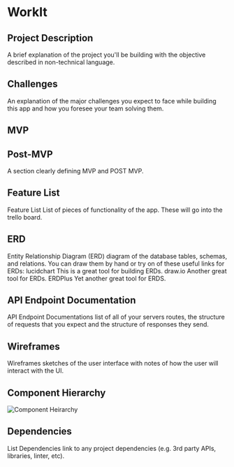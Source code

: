 # WorkIt

## Project Description
A brief explanation of the project you'll be building with the objective described in non-technical language.

## Challenges
An explanation of the major challenges you expect to face while building this app and how you foresee your team solving them.

## MVP

## Post-MVP

A section clearly defining MVP and POST MVP.

## Feature List

Feature List List of pieces of functionality of the app. These will go into the trello board.

## ERD

Entity Relationship Diagram (ERD) diagram of the database tables, schemas, and relations. You can draw them by hand or try on of these useful links for ERDs:
lucidchart This is a great tool for building ERDs.
draw.io Another great tool for ERDs.
ERDPlus Yet another great tool for ERDS.

## API Endpoint Documentation

API Endpoint Documentations list of all of your servers routes, the structure of requests that you expect and the structure of responses they send.

## Wireframes

Wireframes sketches of the user interface with notes of how the user will interact with the UI.

## Component Hierarchy

![Component Heirarchy](https://i.imgur.com/nQnJwCO.jpg) 

## Dependencies

List Dependencies link to any project dependencies (e.g. 3rd party APIs, libraries, linter, etc).
